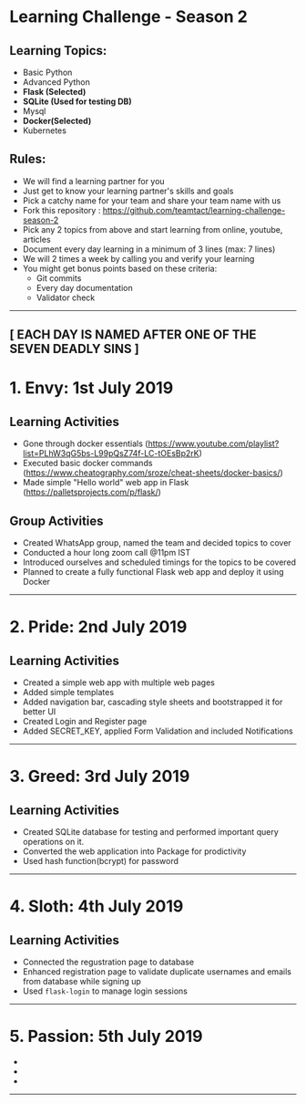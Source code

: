 # Learning Challenge - Season 2

## Learning Topics:
- Basic Python
- Advanced Python
- **Flask (Selected)**
- **SQLite (Used for testing DB)**
- Mysql
- **Docker(Selected)**
- Kubernetes

## Rules:
- We will find a learning partner for you
- Just get to know your learning partner's skills and goals
- Pick a catchy name for your team and share your team name with us
- Fork this repository : https://github.com/teamtact/learning-challenge-season-2
- Pick any 2 topics from above and start learning from online, youtube, articles
- Document every day learning in a minimum of 3 lines (max: 7 lines)
- We will 2 times a week by calling you and verify your learning
- You might get bonus points based on these criteria:
	- Git commits
	- Every day documentation
	- Validator check



---
**[ EACH DAY IS NAMED AFTER ONE OF THE SEVEN DEADLY SINS ]**
---


# 1. Envy: 1st July 2019

## Learning Activities
- Gone through docker essentials (https://www.youtube.com/playlist?list=PLhW3qG5bs-L99pQsZ74f-LC-tOEsBp2rK)
- Executed basic docker commands (https://www.cheatography.com/sroze/cheat-sheets/docker-basics/)
- Made simple "Hello world" web app in Flask (https://palletsprojects.com/p/flask/)

## Group Activities
- Created WhatsApp group, named the team and decided topics to cover
- Conducted a hour long zoom call @11pm IST
- Introduced ourselves and scheduled timings for the topics to be covered
- Planned to create a fully functional Flask web app and deploy it using Docker

---
# 2. Pride: 2nd July 2019

## Learning Activities
- Created a simple web app with multiple web pages
- Added simple templates
- Added navigation bar, cascading style sheets and bootstrapped it for better UI
- Created Login and Register page
- Added SECRET_KEY, applied Form Validation and included Notifications

---
# 3. Greed: 3rd July 2019

## Learning Activities
- Created SQLite database for testing and performed important query operations on it.
- Converted the web application into Package for prodictivity
- Used hash function(bcrypt) for password

---
# 4. Sloth: 4th July 2019

## Learning Activities
- Connected the regustration page to database
- Enhanced registration page to validate duplicate usernames and emails from database while signing up
- Used ```flask-login``` to manage login sessions

---
# 5. Passion: 5th July 2019
-
-
-



------



